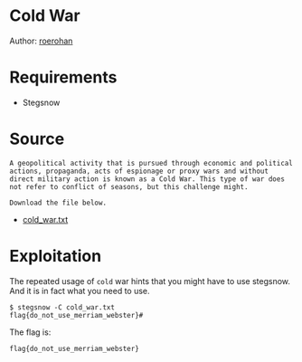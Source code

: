 # Cold War

Author: [roerohan](https://github.com/roerohan)

# Requirements

- Stegsnow

# Source

```
A geopolitical activity that is pursued through economic and political actions, propaganda, acts of espionage or proxy wars and without direct military action is known as a Cold War. This type of war does not refer to conflict of seasons, but this challenge might.

Download the file below.
```

- [cold_war.txt](./cold_war.txt)

# Exploitation

The repeated usage of `cold` war hints that you might have to use stegsnow. And it is in fact what you need to use.

```
$ stegsnow -C cold_war.txt
flag{do_not_use_merriam_webster}# 
```

The flag is:

```
flag{do_not_use_merriam_webster}
```